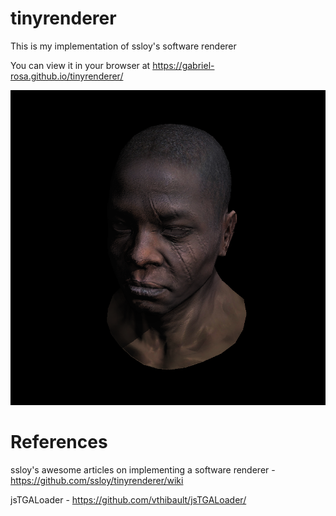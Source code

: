 # tinyrenderer
This is my implementation of ssloy's software renderer

You can view it in your browser at https://gabriel-rosa.github.io/tinyrenderer/

![Final look](final_look.png)

# References
ssloy's awesome articles on implementing a software renderer - https://github.com/ssloy/tinyrenderer/wiki

jsTGALoader - https://github.com/vthibault/jsTGALoader/
